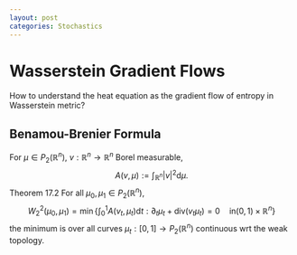 ```yaml
---
layout: post
categories: Stochastics
---
```


# Wasserstein Gradient Flows

How to understand the heat equation as the gradient flow of entropy in Wasserstein metric?


## Benamou-Brenier Formula
For $\mu \in P_2(\mathbb{R}^n)$, $v: \mathbb{R}^n \to \mathbb{R}^n$ Borel measurable,
$$A(v,\mu):= \int_{\mathbb{R}^n} |v|^2 \mathrm{d} \mu.$$
Theorem 17.2 For all $\mu_0, \mu_1 \in P_2(\mathbb{R}^n)$, 
$$W^2_2(\mu_0,\mu_1) = \min \big\{ \int_0^1 A(v_t,\mu_t) \mathrm{d} t : \partial_t \mu_t + \mathrm{div} (v_t \mu_t) = 0 \quad \text{in} (0,1)\times \mathbb{R}^n \big\}$$
the minimum is over all curves 
$\mu_t:[0,1]\to P_2(\mathbb{R}^n)$ 
continuous wrt the weak topology.
